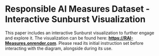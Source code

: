 # Responsible AI Measures Dataset - Interactive Sunburst Visualization

This paper includes an interactive Sunburst visualization to further engage and explore it. The visualization can be found here: **https://RAI-Measures.onrender.com**. Please read its initial instruction set before interacting with the diagram, alongside during its use.
